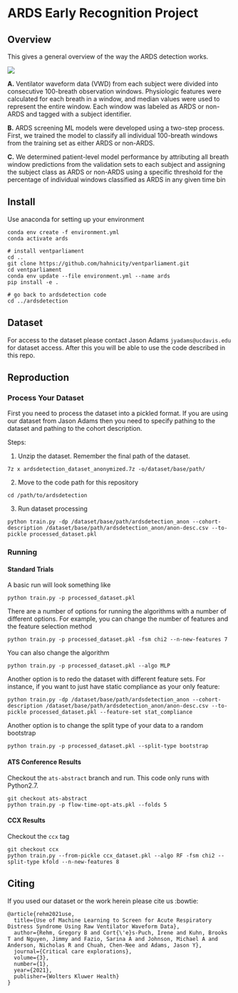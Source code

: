 # ARDS Early Recognition Project

## Overview

This gives a general overview of the way the ARDS detection works.

![](img/ARDS-paper-Figure1.png)

**A.** Ventilator waveform data (VWD) from each subject were divided into consecutive 100-breath observation windows. Physiologic features were calculated for each breath in a window, and median values were used to represent the entire window. Each window was labeled as ARDS or non-ARDS and tagged with a subject identifier.

**B.** ARDS screening ML models were developed using a two-step process. First, we trained the model to classify all individual 100-breath windows from the training set as either ARDS or non-ARDS.

**C.** We determined patient-level model performance by attributing all breath window predictions from the validation sets to each subject and assigning the subject class as ARDS or non-ARDS using a specific threshold for the percentage of individual windows classified as ARDS in any given time bin

## Install
Use anaconda for setting up your environment

    conda env create -f environment.yml
    conda activate ards

    # install ventparliament
    cd ..
    git clone https://github.com/hahnicity/ventparliament.git
    cd ventparliament
    conda env update --file environment.yml --name ards
    pip install -e .

    # go back to ardsdetection code
    cd ../ardsdetection

## Dataset

For access to the dataset please contact Jason Adams `jyadams@ucdavis.edu` for dataset
access. After this you will be able to use the code described in this repo.

## Reproduction

### Process Your Dataset

First you need to process the dataset into a pickled format. If you are using
our dataset from Jason Adams then you need to specify pathing to the dataset and
pathing to the cohort description.

Steps:

 1. Unzip the dataset. Remember the final path of the dataset.
```
7z x ardsdetection_dataset_anonymized.7z -o/dataset/base/path/
```
 2. Move to the code path for this repository
```
cd /path/to/ardsdetection
```
 3. Run dataset processing
```
python train.py -dp /dataset/base/path/ardsdetection_anon --cohort-description /dataset/base/path/ardsdetection_anon/anon-desc.csv --to-pickle processed_dataset.pkl
```

### Running

#### Standard Trials

A basic run will look something like

    python train.py -p processed_dataset.pkl

There are a number of options for running the algorithms with a number of different options. For example, you can change the number of features and the feature selection method

    python train.py -p processed_dataset.pkl -fsm chi2 --n-new-features 7

You can also change the algorithm

    python train.py -p processed_dataset.pkl --algo MLP

Another option is to redo the dataset with different feature sets. For instance, if you want to just have static compliance as your only feature:

```
python train.py -dp /dataset/base/path/ardsdetection_anon --cohort-description /dataset/base/path/ardsdetection_anon/anon-desc.csv --to-pickle processed_dataset.pkl --feature-set stat_compliance
```

Another option is to change the split type of your data to a random bootstrap

    python train.py -p processed_dataset.pkl --split-type bootstrap

#### ATS Conference Results

Checkout the `ats-abstract` branch and run. This code only runs with Python2.7.

	git checkout ats-abstract
	python train.py -p flow-time-opt-ats.pkl --folds 5

#### CCX Results

Checkout the `ccx` tag

    git checkout ccx
    python train.py --from-pickle ccx_dataset.pkl --algo RF -fsm chi2 --split-type kfold --n-new-features 8

## Citing
If you used our dataset or the work herein please cite us :bowtie:

```
@article{rehm2021use,
  title={Use of Machine Learning to Screen for Acute Respiratory Distress Syndrome Using Raw Ventilator Waveform Data},
  author={Rehm, Gregory B and Cort{\'e}s-Puch, Irene and Kuhn, Brooks T and Nguyen, Jimmy and Fazio, Sarina A and Johnson, Michael A and Anderson, Nicholas R and Chuah, Chen-Nee and Adams, Jason Y},
  journal={Critical care explorations},
  volume={3},
  number={1},
  year={2021},
  publisher={Wolters Kluwer Health}
}
```

